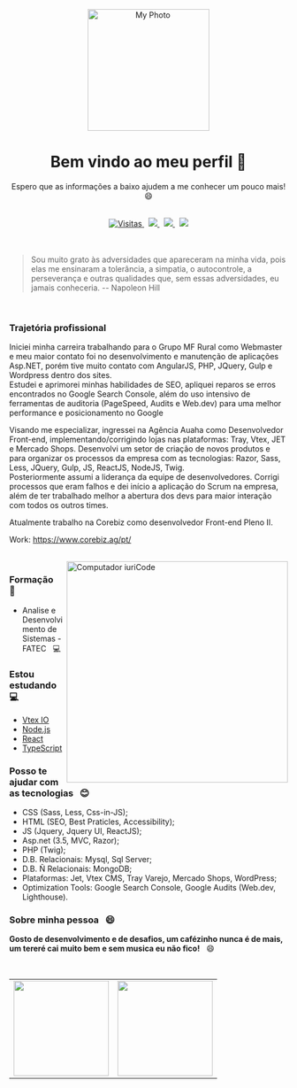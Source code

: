
<!--
**JhowArenas/JhowArenas** is a ✨ _special_ ✨ repository because its `README.md` (this file) appears on your GitHub profile.

Here are some ideas to get you started:

- 🔭 I’m currently working on ...
- 🌱 I’m currently learning ...
- 👯 I’m looking to collaborate on ...
- 🤔 I’m looking for help with ...
- 💬 Ask me about ...
- 📫 How to reach me: ...
- 😄 Pronouns: ...
- ⚡ Fun fact: ...
-->

<div align="center">
 
 <a href="https://www.linkedin.com/in/jhowarenas/" target="_blank" rel="noopener noreferrer">
  <img src="https://avatars.githubusercontent.com/u/33754192?v=4" width="220" height="220" alt="My Photo">
 </a>
 
 # Bem vindo ao meu perfil 👋
 Espero que as informações a baixo ajudem a me conhecer um pouco mais! 😄
 
</div>
<br/>
<div align="center">
 
  <a href="https://github.com/jhowarenas">
    <img src="https://visitor-badge.glitch.me/badge?page_id=jhowarenas.jhowarenas" alt="Visitas">
  </a>
  &nbsp;
  <a target="_blank" href="https://www.linkedin.com/in/jhowarenas/" alt="Linkedin">
    <img src="https://img.shields.io/badge/-Jonathan Arenas-0e76a8?style=flat-square&logo=Linkedin&logoColor=white&link=www.linkedin.com/in/jhowarenas/" />
  </a>
  &nbsp;
   <a target="_blank" href="https://api.whatsapp.com/send?phone=5514981572661" alt="WhatsApp">
    <img src="https://img.shields.io/badge/-WhatsApp-25d366?style=flat-square&labelColor=25d366&logo=whatsapp&logoColor=white&link=https://api.whatsapp.com/send?phone=5514981572661"/>
  </a>
  &nbsp;
  <a href="mailto:jonat.arenas@hotmail.com">
    <img src="https://img.shields.io/badge/-Email-0078D4?style=flat-square&logo=MicrosoftOutlook&logoColor=white&link=mailto:jonat.arenas@hotmail.com">
  </a>

</div>
<br/><br/>

> Sou muito grato às adversidades que apareceram na minha vida, pois elas me ensinaram a tolerância, a simpatia, o autocontrole, a perseverança e outras qualidades que, sem essas adversidades, eu jamais conheceria. -- Napoleon Hill

<br/>

### Trajetória profissional
<p>
Iniciei minha carreira trabalhando para o Grupo MF Rural como Webmaster e meu maior contato foi no desenvolvimento e manutenção de aplicações Asp.NET, porém tive muito contato com AngularJS, PHP, JQuery, Gulp e Wordpress dentro dos sites.<br/>
Estudei e aprimorei minhas habilidades de SEO, apliquei reparos se erros encontrados no Google Search Console, além do uso intensivo de ferramentas de auditoria (PageSpeed, Audits e Web.dev) para uma melhor performance e posicionamento no Google

Visando me especializar, ingressei na Agência Auaha como Desenvolvedor Front-end, implementando/corrigindo lojas nas plataformas: Tray, Vtex, JET e Mercado Shops.
Desenvolvi um setor de criação de novos produtos e para organizar os processos da empresa com as tecnologias: Razor, Sass, Less, JQuery, Gulp, JS, ReactJS, NodeJS, Twig. <br/>
Posteriormente assumi a liderança da equipe de desenvolvedores. Corrigi processos que eram falhos e dei início a aplicação do Scrum na empresa, além de ter trabalhado melhor a abertura dos devs para maior interação com todos os outros times.

Atualmente trabalho na Corebiz como desenvolvedor Front-end Pleno II.

Work: https://www.corebiz.ag/pt/
</p>

<br/>

<img src="https://media1.giphy.com/media/gh0RRgkTXedvF0pDc0/giphy.gif" width="400px" max-width="400px" min-width="400px" align="right" alt="Computador iuriCode">
<div align="left">
 
  ### Formação &nbsp; :blue_book:
   - Analise e Desenvolvimento de Sistemas - FATEC &nbsp; :computer: 
 
  ### Estou estudando &nbsp; :computer: 
   - [Vtex IO](https://vtex.io/)
   - [Node.js](https://nodejs.org/en/)
   - [React](https://pt-br.reactjs.org/?text_color:#000)
   - [TypeScript](https://www.typescriptlang.org/)
 
  ### Posso te ajudar com as tecnologias &nbsp; :blush: 
   - CSS (Sass, Less, Css-in-JS);
   - HTML (SEO, Best Praticles, Accessibility);
   - JS (Jquery, Jquery UI, ReactJS);
   - Asp.net (3.5, MVC, Razor);
   - PHP (Twig);
   - D.B. Relacionais: Mysql, Sql Server;
   - D.B. Ñ Relacionais: MongoDB;
   - Plataformas: Jet, Vtex CMS, Tray Varejo, Mercado Shops, WordPress; 
   - Optimization Tools: Google Search Console, Google Audits (Web.dev, Lighthouse).

  ### Sobre minha pessoa &nbsp; 😄 
  **Gosto de desenvolvimento e de desafios, um cafézinho nunca é de mais, um tereré cai muito bem e sem musica eu não fico!** &nbsp; 😄
 
</div>

<br/>

<table align='left'>
  <row>
    <td>
      <img height='172' src='https://github-readme-stats.vercel.app/api?username=jhowarenas&show_icons=true&theme=dark'>
    </td>
    <td>
      <img height='172' src='https://github-readme-stats.vercel.app/api/top-langs/?username=jhowarenas&layout=compact&theme=dark'>
    </td>
  </row>
</table> 
